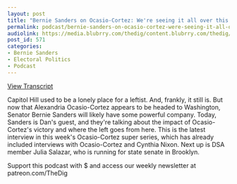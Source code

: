 ```yaml
---
layout: post
title: "Bernie Sanders on Ocasio-Cortez: We're seeing it all over this country"
permalink: podcast/bernie-sanders-on-ocasio-cortez-were-seeing-it-all-over-this-country
audiolink: https://media.blubrry.com/thedig/content.blubrry.com/thedig/The_Dig_-_EP_129_-_BernieAOC.mp3
post_id: 571
categories: 
- Bernie Sanders
- Electoral Politics
- Podcast
---
```


[View Transcript](https://www.jacobinmag.com/2018/07/bernie-sanders-interview-alexandria-ocasio-cortez)


Capitol Hill used to be a lonely place for a leftist. And, frankly, it still is. But now that Alexandria Ocasio-Cortez appears to be headed to Washington, Senator Bernie Sanders will likely have some powerful company. Today, Sanders is Dan's guest, and they're talking about the impact of Ocasio-Cortez's victory and where the left goes from here. This is the latest interview in this week's Ocasio-Cortez super series, which has already included interviews with Ocasio-Cortez and Cynthia Nixon. Next up is DSA member Julia Salazar, who is running for state senate in Brooklyn.

Support this podcast with $ and access our weekly newsletter at patreon.com/TheDig